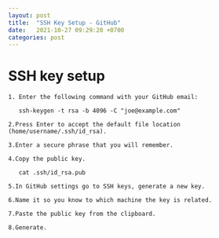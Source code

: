 ```yaml
---
layout: post
title:  "SSH Key Setup - GitHub"
date:   2021-10-27 09:29:20 +0700
categories: post
---
```


# SSH key setup

    1. Enter the following command with your GitHub email:

       ssh-keygen -t rsa -b 4096 -C "joe@example.com"
  
    2.Press Enter to accept the default file location (home/username/.ssh/id_rsa).

    3.Enter a secure phrase that you will remember.

    4.Copy the public key.

       cat .ssh/id_rsa.pub
  
    5.In GitHub settings go to SSH keys, generate a new key. 

    6.Name it so you know to which machine the key is related.

    7.Paste the public key from the clipboard. 

    8.Generate.
